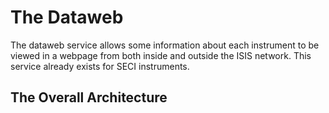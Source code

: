 # The Dataweb

The dataweb service allows some information about each instrument to be viewed in a webpage from both inside and outside the ISIS network. This service already exists for SECI instruments.

## The Overall Architecture

